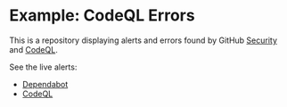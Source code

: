 # Example: CodeQL Errors

This is a repository displaying alerts and errors found by GitHub [Security](https://github.com/features/security) and [CodeQL](https://codeql.github.com/).

See the live alerts:

* [Dependabot](../../security/dependabot)
* [CodeQL](../../security/code-scanning)
